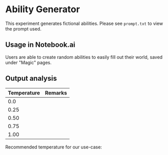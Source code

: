 # Ability Generator

This experiment generates fictional abilities. Please see `prompt.txt` to view the prompt used.

## Usage in Notebook.ai

Users are able to create random abilities to easily fill out their world, saved under "Magic" pages.

## Output analysis

| Temperature | Remarks |
|-------------|---------|
| 0.0         |  |
| 0.25        |  |
| 0.50        |  |
| 0.75        |  |
| 1.00        |  |

Recommended temperature for our use-case: 